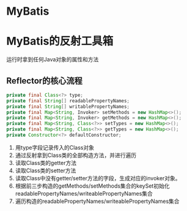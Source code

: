 # MyBatis

# MyBatis的反射工具箱

运行时拿到任何Java对象的属性和方法

## Reflector的核心流程

```java
private final Class<?> type;
private final String[] readablePropertyNames;
private final String[] writablePropertyNames;
private final Map<String, Invoker> setMethods = new HashMap<>();
private final Map<String, Invoker> getMethods = new HashMap<>();
private final Map<String, Class<?>> setTypes = new HashMap<>();
private final Map<String, Class<?>> getTypes = new HashMap<>();
private Constructor<?> defaultConstructor;
```

1. 用type字段记录传入的Class对象
2. 通过反射拿到Class类的全部构造方法，并进行遍历
3. 读取Class类的getter方法
4. 读取Class类的setter方法
5. 读取Class中没有getter/setter方法的字段，生成对应的invoker对象。
6. 根据前三步构造的getMethods/setMethods集合的keySet初始化readablePropertyNames/writeablePropertyNames集合
7. 遍历构造的readablePropertyNames/writeablePropertyNames集合